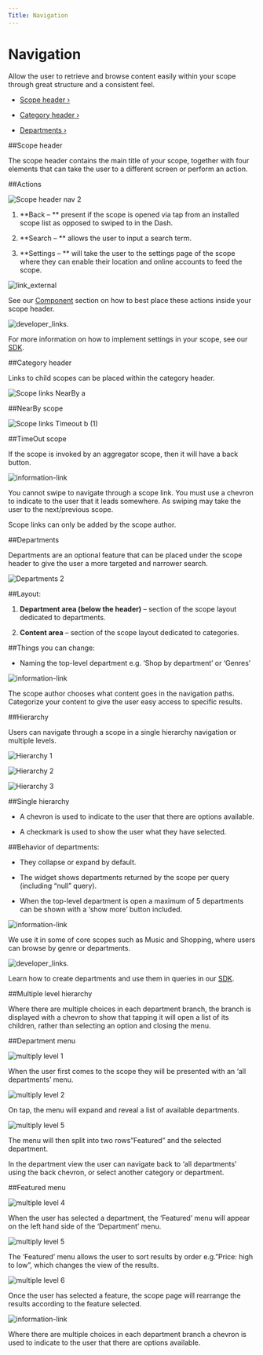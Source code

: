 ```yaml
---
Title: Navigation
---
```


# Navigation

Allow the user to retrieve and browse content easily within your scope through great structure and a consistent feel.


-  [Scope header ›](#scope-header)

-  [Category header ›](#category-header)

-  [Departments ›](#departments)


##Scope header


The scope header contains the main title of your scope, together with four elements that can take the user to a different screen or perform an action.


##Actions

![Scope header nav 2](https://assets.ubuntu.com/v1/4008e9d9-Scope-header-nav-2-1024x179.png)


1. **Back – ** present if the scope is opened via tap from an installed scope list as opposed to swiped to in the Dash.

2. **Search – ** allows the user to input a search term.

3. **Settings – ** will take the user to the settings page of the scope where they can enable their location and online accounts to feed the scope.


![link_external](https://assets.ubuntu.com/v1/9e8b37dd-link_external.png)


See our  [Component](/components) section on how to best place these actions inside your scope header.


![developer_links.](https://assets.ubuntu.com/v1/0d9d7281-developer_links..png)


For more information on how to implement settings in your scope, see our  [SDK](https://developer.ubuntu.com/en/scopes/design/tutorials/adding-settings-to-your-scope/).


##Category header


Links to child scopes can be placed within the category header.


![Scope links NearBy a](https://assets.ubuntu.com/v1/79432557-Scope-links-NearBy-a2-618x1024.png)

##NearBy scope


![Scope links Timeout b (1)](https://assets.ubuntu.com/v1/02a07bd1-Scope-links-Timeout-b-1-618x1024.png)

##TimeOut scope


If the scope is invoked by an aggregator scope, then it will have a back button.


![information-link](https://assets.ubuntu.com/v1/7024ba0f-information-link.png)


You cannot swipe to navigate through a scope link. You must use a chevron to indicate to the user that it leads somewhere. As swiping may take the user to the next/previous scope.


Scope links can only be added by the scope author.


##Departments


Departments are an optional feature that can be placed under the scope header to give the user a more targeted and narrower search.


![Departments 2](https://assets.ubuntu.com/v1/0f76e6d1-Departments-21-1024x751.png)


##Layout:


1. **Department area (below the header)** – section of the scope layout dedicated to departments.

2. **Content area** – section of the scope layout dedicated to categories.


##Things you can change:

- Naming the top-level department e.g. ‘Shop by department’ or ‘Genres’


![information-link](https://assets.ubuntu.com/v1/7024ba0f-information-link.png)


The scope author chooses what content goes in the navigation paths. Categorize your content to give the user easy access to specific results.


##Hierarchy


Users can navigate through a scope in a single hierarchy navigation or multiple levels.


![Hierarchy 1](https://assets.ubuntu.com/v1/3b0eb504-Hierarchy-13-618x1024.png)


![Hierarchy 2](https://assets.ubuntu.com/v1/6a4c92d1-Hierarchy-22-618x1024.png)


![Hierarchy 3](https://assets.ubuntu.com/v1/b3b11c0d-Hierarchy-32-618x1024.png)


##Single hierarchy


- A chevron is used to indicate to the user that there are options available.

- A checkmark is used to show the user what they have selected.


##Behavior of departments:


- They collapse or expand by default.

- The widget shows departments returned by the scope per query (including “null” query).

- When the top-level department is open a maximum of 5 departments can be shown with a ‘show more’ button included.


![information-link](https://assets.ubuntu.com/v1/7024ba0f-information-link.png)


We use it in some of core scopes such as Music and Shopping, where users can browse by genre or departments.


![developer_links.](https://assets.ubuntu.com/v1/0d9d7281-developer_links..png)


Learn how to create departments and use them in queries in our  [SDK](https://developer.ubuntu.com/en/scopes/design/tutorials/adding-departments-to-your-scope/).


##Multiple level hierarchy


Where there are multiple choices in each department branch, the branch is displayed with a chevron to show that tapping it will open a list of its children, rather than selecting an option and closing the menu.


##Department menu


![multiply level 1](https://assets.ubuntu.com/v1/98605bd3-multiply-level-12-618x1024.png)


When the user first comes to the scope they will be presented with an ‘all departments’ menu.


![multiply level 2](https://assets.ubuntu.com/v1/726cf267-multiply-level-22-618x1024.png)


On tap, the menu will expand and reveal a list of available departments.


![multiply level 5](https://assets.ubuntu.com/v1/45d43336-multiply-level-51-618x1024.png)


The menu will then split into two rows”Featured” and the selected department.


In the department view the user can navigate back to ‘all departments’ using the back chevron, or select another category or department.


##Featured menu


![multiple level 4](https://assets.ubuntu.com/v1/e78d262c-multiple-level-41-618x1024.png)


When the user has selected a department, the ‘Featured’ menu will appear on the left hand side of the ‘Department’ menu.


![multiply level 5](https://assets.ubuntu.com/v1/45d43336-multiply-level-52-618x1024.png)


The ‘Featured’ menu allows the user to sort results by order e.g.”Price: high to low”, which changes the view of the results.


![multiple level 6](https://assets.ubuntu.com/v1/d3367513-multiple-level-61-618x1024.png)


Once the user has selected a feature, the scope page will rearrange the results according to the feature selected.


![information-link](https://assets.ubuntu.com/v1/7024ba0f-information-link.png)


Where there are multiple choices in each department branch a chevron is used to indicate to the user that there are options available.


